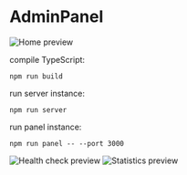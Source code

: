 # AdminPanel

![Home preview](https://cdn.kon.ovh/pub/admin-panel_home.png)

compile TypeScript:
```
npm run build
```

run server instance:
```
npm run server
```

run panel instance:
```
npm run panel -- --port 3000
```

![Health check preview](https://cdn.kon.ovh/pub/admin-panel_health-check.png)
![Statistics preview](https://cdn.kon.ovh/pub/admin-panel_statistics.png)
